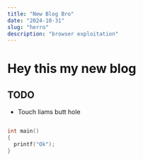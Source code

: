```yaml
---
title: "New Blog Bro"
date: "2024-10-31"
slug: "herro"
description: "browser exploitation"
---
```



# Hey this my new blog


## TODO

- Touch liams butt hole


```c

int main()
{
  printf("Ok");
}

```